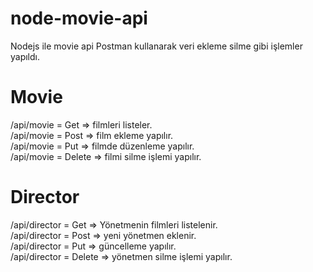 # node-movie-api
Nodejs ile movie api Postman kullanarak veri ekleme silme gibi işlemler yapıldı.

# Movie
/api/movie = Get => filmleri listeler. <br>
/api/movie = Post => film ekleme yapılır. <br>
/api/movie = Put => filmde düzenleme yapılır. <br>
/api/movie = Delete => filmi silme işlemi yapılır. <br>

# Director
/api/director = Get => Yönetmenin filmleri listelenir. <br>
/api/director = Post => yeni yönetmen eklenir. <br>
/api/director = Put => güncelleme yapılır. <br>
/api/director = Delete => yönetmen silme işlemi yapılır. <br>
